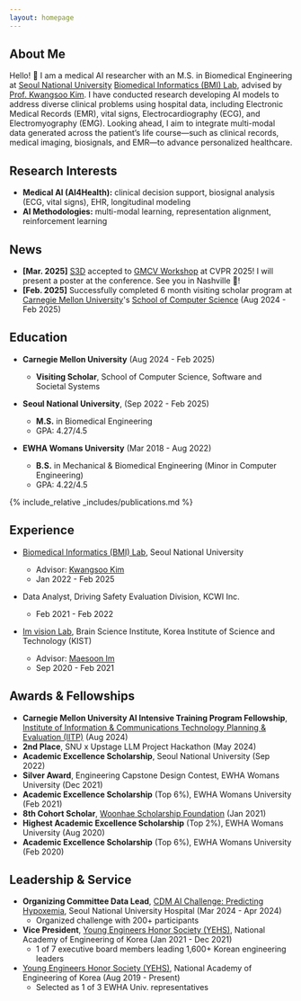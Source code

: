 ```yaml
---
layout: homepage
---
```


## About Me

Hello! 🌿
I am a medical AI researcher with an M.S. in Biomedical Engineering at [Seoul National University](https://en.snu.ac.kr/) [Biomedical Informatics (BMI) Lab](https://sites.google.com/view/snuh-bmi-lab/home/), advised by [Prof. Kwangsoo Kim](https://scholar.google.co.kr/citations?hl=en&user=GCDi44QAAAAJ&view_op=list_works&sortby=pubdate).
I have conducted research developing AI models to address diverse clinical problems using hospital data, including Electronic Medical Records (EMR), vital signs, Electrocardiography (ECG), and Electromyography (EMG).
Looking ahead, I aim to integrate multi-modal data generated across the patient’s life course—such as clinical records, medical imaging, biosignals, and EMR—to advance personalized healthcare.

## Research Interests

- **Medical AI (AI4Health):** clinical decision support, biosignal analysis (ECG, vital signs), EHR, longitudinal modeling
- **AI Methodologies:** multi-modal learning, representation alignment, reinforcement learning

## News

- **[Mar. 2025]** [S3D](https://arxiv.org/pdf/2505.04185) accepted to [GMCV Workshop](https://generative-vision.github.io/workshop-CVPR-25) at CVPR 2025! I will present a poster at the conference. See you in Nashville 🎸!
- **[Feb. 2025]** Successfully completed 6 month visiting scholar program at [Carnegie Mellon University](https://www.cmu.edu/)'s [School of Computer Science](https://s3d.cmu.edu/) (Aug 2024 - Feb 2025)

## Education
- **Carnegie Mellon University** (Aug 2024 - Feb 2025) 
  - **Visiting Scholar**, School of Computer Science, Software and Societal Systems

- **Seoul National University**, (Sep 2022 - Feb 2025)
  - **M.S.** in Biomedical Engineering
  - GPA: 4.27/4.5

- **EWHA Womans University** (Mar 2018 - Aug 2022)
  - **B.S.** in Mechanical & Biomedical Engineering (Minor in Computer Engineering)
  - GPA: 4.22/4.5

{% include_relative _includes/publications.md %}
<!-- {% include_relative _includes/services.md %} -->

## Experience
- [Biomedical Informatics (BMI) Lab](https://sites.google.com/view/snuh-bmi-lab/home/), Seoul National University
  - Advisor: [Kwangsoo Kim](https://scholar.google.co.kr/citations?hl=en&user=GCDi44QAAAAJ&view_op=list_works&sortby=pubdate)
  - Jan 2022 - Feb 2025

- Data Analyst, Driving Safety Evaluation Division, KCWI Inc.
    - Feb 2021 - Feb 2022

- [Im vision Lab](https://imvisionlab.com/), Brain Science Institute, Korea Institute of Science and Technology (KIST)
  - Advisor: [Maesoon Im](https://scholar.google.com/citations?user=jidhBw0AAAAJ&hl=en)
  - Sep 2020 - Feb 2021

## Awards & Fellowships
- **Carnegie Mellon University AI Intensive Training Program Fellowship**, [Institute of Information & Communications Technology Planning & Evaluation (IITP)](https://www.iitp.kr/en/main.it) (Aug 2024)
- **2nd Place**, SNU x Upstage LLM Project Hackathon (May 2024)
- **Academic Excellence Scholarship**, Seoul National University (Sep 2022)
- **Silver Award**, Engineering Capstone Design Contest, EWHA Womans University (Dec 2021)  
- **Academic Excellence Scholarship** (Top 6%), EWHA Womans University (Feb 2021)
- **8th Cohort Scholar**, [Woonhae Scholarship Foundation](https://woonhaefoundation.org/kor/main/main.html) (Jan 2021)
- **Highest Academic Excellence Scholarship** (Top 2%), EWHA Womans University (Aug 2020)
- **Academic Excellence Scholarship** (Top 6%), EWHA Womans University (Feb 2020)

## Leadership & Service
- **Organizing Committee Data Lead**, [CDM AI Challenge: Predicting Hypoxemia](https://maic.or.kr/challenge/21/info/overview), Seoul National University Hospital (Mar 2024 - Apr 2024)
    - Organized challenge with 200+ participants
- **Vice President**, [Young Engineers Honor Society (YEHS)](https://www.naekyehs.org/), National Academy of Engineering of Korea (Jan 2021 - Dec 2021)
    - 1 of 7 executive board members leading 1,600+ Korean engineering leaders
- [Young Engineers Honor Society (YEHS)](https://www.naekyehs.org/), National Academy of Engineering of Korea (Aug 2019 - Present)
    - Selected as 1 of 3 EWHA Univ. representatives